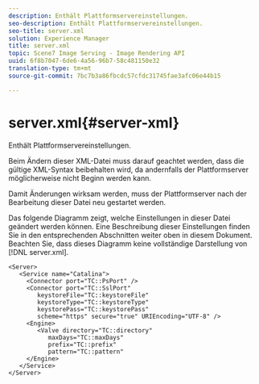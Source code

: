 ```yaml
---
description: Enthält Plattformservereinstellungen.
seo-description: Enthält Plattformservereinstellungen.
seo-title: server.xml
solution: Experience Manager
title: server.xml
topic: Scene7 Image Serving - Image Rendering API
uuid: 6f8b7047-6de6-4a56-96b7-58c481150e32
translation-type: tm+mt
source-git-commit: 7bc7b3a86fbcdc57cfdc31745fae3afc06e44b15

---
```



# server.xml{#server-xml}

Enthält Plattformservereinstellungen.

Beim Ändern dieser XML-Datei muss darauf geachtet werden, dass die gültige XML-Syntax beibehalten wird, da andernfalls der Plattformserver möglicherweise nicht Beginn werden kann.

Damit Änderungen wirksam werden, muss der Plattformserver nach der Bearbeitung dieser Datei neu gestartet werden.

Das folgende Diagramm zeigt, welche Einstellungen in dieser Datei geändert werden können. Eine Beschreibung dieser Einstellungen finden Sie in den entsprechenden Abschnitten weiter oben in diesem Dokument. Beachten Sie, dass dieses Diagramm keine vollständige Darstellung von [!DNL server.xml].

```
<Server>
   <Service name="Catalina">
     <Connector port="TC::PsPort" />
     <Connector port="TC::SslPort"
        keystoreFile="TC::keystoreFile"
        keystoreType="TC::keystoreType"
        keystorePass="TC::keystorePass" 
        scheme="https" secure="true" URIEncoding="UTF-8" />
     <Engine>
        <Valve directory="TC::directory" 
           maxDays="TC::maxDays" 
           prefix="TC::prefix" 
           pattern="TC::pattern" 
     </Engine>  
   </Service>
</Server>
```

